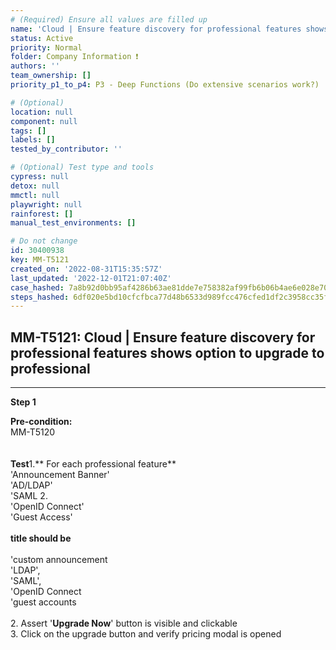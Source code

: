 ```yaml
---
# (Required) Ensure all values are filled up
name: 'Cloud | Ensure feature discovery for professional features shows option to upgrade to professional'
status: Active
priority: Normal
folder: Company Information ❗
authors: ''
team_ownership: []
priority_p1_to_p4: P3 - Deep Functions (Do extensive scenarios work?)

# (Optional)
location: null
component: null
tags: []
labels: []
tested_by_contributor: ''

# (Optional) Test type and tools
cypress: null
detox: null
mmctl: null
playwright: null
rainforest: []
manual_test_environments: []

# Do not change
id: 30400938
key: MM-T5121
created_on: '2022-08-31T15:35:57Z'
last_updated: '2022-12-01T21:07:40Z'
case_hashed: 7a8b92d0bb95af4286b63ae81dde7e758382af99fb6b06b4ae6e028e70ae86eccfd3344238dfc33fe58de2f733ea4b18
steps_hashed: 6df020e5bd10cfcfbca77d48b6533d989fcc476cfed1df2c3958cc35f4fba371a433a865687c02344c1128a8eb78b2b7
---
```


<!-- (Auto-generated) Based on frontmatter's "key" and "name" -->

## MM-T5121: Cloud | Ensure feature discovery for professional features shows option to upgrade to professional

---

**Step 1**

**Pre-condition:**\
MM-T5120\
\
\
**Test**1.\*\* For each professional feature\*\*\
'Announcement Banner'\
'AD/LDAP'\
'SAML 2.\
'OpenID Connect'\
'Guest Access'\
\
**title should be**\
\
'custom announcement\
'LDAP',\
'SAML',\
'OpenID Connect\
'guest accounts\
\
2\. Assert '**Upgrade Now**' button is visible and clickable\
3\. Click on the upgrade button and verify pricing modal is opened
